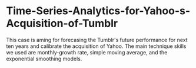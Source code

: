 # Time-Series-Analytics-for-Yahoo-s-Acquisition-of-Tumblr
This case is aming for forecasing the Tumblr's future performance for next ten years and calibrate the acquisition of Yahoo. The main technique skills we used are monthly-growth rate, simple moving average, and the exponential smoothing models.
